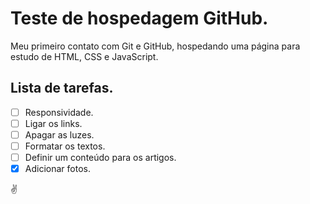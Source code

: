 # Teste de hospedagem GitHub.
Meu primeiro contato com Git e GitHub, hospedando uma página para estudo de HTML, CSS e JavaScript.

## Lista de tarefas. ##
- [ ]  Responsividade.
- [ ]  Ligar os links.
- [ ]  Apagar as luzes.
- [ ]  Formatar os textos.
- [ ]  Definir um conteúdo para os artigos.
- [x] Adicionar fotos.

:v:

